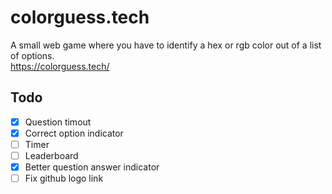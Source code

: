# colorguess.tech
A small web game where you have to identify a hex or rgb color out of a list of options.<br>
https://colorguess.tech/

## Todo
- [X] Question timout
- [X] Correct option indicator
- [ ] Timer
- [ ] Leaderboard
- [X] Better question answer indicator
- [ ] Fix github logo link
